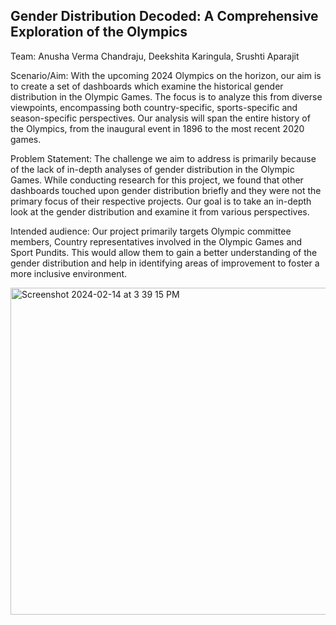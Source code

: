 ## Gender Distribution Decoded: A Comprehensive Exploration of the Olympics

Team: Anusha Verma Chandraju, Deekshita Karingula, Srushti Aparajit


Scenario/Aim: With the upcoming 2024 Olympics on the horizon, our aim is to create a set of dashboards which examine the historical gender distribution in the Olympic Games. The focus is to analyze this from diverse viewpoints, encompassing both country-specific, sports-specific and season-specific perspectives. Our analysis will span the entire history of the Olympics, from the inaugural event in 1896 to the most recent 2020 games.

Problem Statement: The challenge we aim to address is primarily because of the lack of in-depth analyses of gender distribution in the Olympic Games. While conducting research for this project, we found that other dashboards touched upon gender distribution briefly and they were not the primary focus of their respective projects. Our goal is to take an in-depth look at the gender distribution and examine it from various perspectives.

Intended audience: Our project primarily targets Olympic committee members, Country representatives involved in the Olympic Games and Sport Pundits. This would allow them to gain a better understanding of the gender distribution and help in identifying areas of improvement to foster a more inclusive environment.

<img width="523" alt="Screenshot 2024-02-14 at 3 39 15 PM" src="https://github.com/anushavc/Overview-of-Gender-Distribution-in-the-Olympics/assets/61351780/5f656fe2-d86a-4cc4-9d10-5254a1f22ea2">

